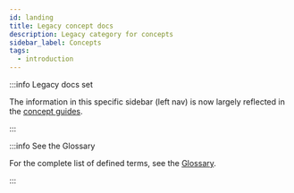 ```yaml
---
id: landing
title: Legacy concept docs
description: Legacy category for concepts
sidebar_label: Concepts
tags:
  - introduction
---
```


:::info Legacy docs set

The information in this specific sidebar (left nav) is now largely reflected in the [concept guides](/concepts).

:::

:::info See the Glossary

For the complete list of defined terms, see the [Glossary](/glossary).

:::
